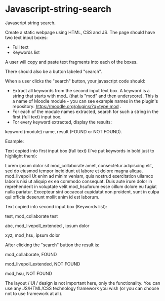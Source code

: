 # Javascript-string-search
Javascript string search.

Create a static webpage using HTML, CSS and JS. The page should have two text input boxes:
- Full text
- Keywords list

A user will copy and paste text fragments into each of the boxes.

There should also be a button labeled "search".

When a user clicks the "search" button, your javascript code should:
- Extract all keywords from the second input text box. A keyword is a string that starts with mod_ (that is "mod" and then underscore). This is a name of Moodle module - you can see example names in the plugin's repository: https://moodle.org/plugins/?q=type:mod .
- For each of the module names extracted, search for such a string in the first (full text) input box.
- For every keyword extracted, display the results:

keyword (module) name, result (FOUND or NOT FOUND).

Example:

Text copied into first input box (full text) (I've put keywords in bold just to highlight them):

Lorem ipsum dolor sit mod_collaborate amet, consectetur adipiscing elit, sed do eiusmod tempor incididunt ut labore et dolore magna aliqua. mod_livepoll Ut enim ad minim veniam, quis nostrud exercitation ullamco laboris nisi ut aliquip ex ea commodo consequat. Duis aute irure dolor in reprehenderit in voluptate velit mod_hsuforum esse cillum dolore eu fugiat nulla pariatur. Excepteur sint occaecat cupidatat non proident, sunt in culpa qui officia deserunt mollit anim id est laborum.

Text copied into second input box (Keywords list):

test, mod_collaborate test

abc, mod_livepoll_extended , ipsum dolor

xyz, mod_hsu, ipsum dolor

After clicking the "search" button the result is:

mod_collaborate, FOUND

mod_livepoll_extended, NOT FOUND

mod_hsu, NOT FOUND

The layout / UI / design is not important here, only the functionality. You can use any JS/HTML/CSS technology framework you wish (or you can choose not  to use framework at all).
